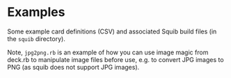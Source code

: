 # Examples

Some example card definitions (CSV) and associated Squib build files (in the `squib` directory).

Note, `jpg2png.rb` is an example of how you can use image magic from deck.rb to manipulate image files before use, e.g. to convert JPG images to PNG (as squib does not support JPG images).

